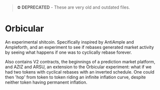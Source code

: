 > ⛔️ **DEPRECATED** -
These are very old and outdated files.

# Orbicular
An experimental shitcoin. Specifically inspired by AntiAmple and Ampleforth, and an experiment to see if rebases generated market activity by seeing what happens if one was to cyclically rebase forever.

Also contains V2 contracts, the beginnings of a prediction market platform, and AZIZ and ARSU, an extension to the Orbicular experiment: what if we had two tokens with cyclical rebases with an inverted schedule. One could then 'hop' from token to token riding an infinite inflation curve, despite neither token having permanent inflation.